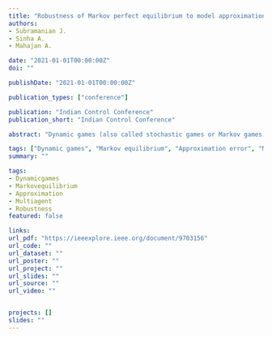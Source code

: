```yaml
---
title: "Robustness of Markov perfect equilibrium to model approximations in general-sum dynamic games"
authors:
- Subramanian J.
- Sinha A.
- Mahajan A.

date: "2021-01-01T00:00:00Z"
doi: ""

publishDate: "2021-01-01T00:00:00Z"

publication_types: ["conference"]

publication: "Indian Control Conference"
publication_short: "Indian Control Conference"

abstract: "Dynamic games (also called stochastic games or Markov games) are an important class of games for modeling multi-agent interactions. In many situations, the dynamics and reward functions of the game are learnt from past data and are therefore approximate. In this paper, we study the robustness of Markov perfect equilibrium to approximations in reward and transition functions. Using approximation results from Markov decision processes, we show that the Markov perfect equilibrium of an approximate (or perturbed) game is always an approximate Markov perfect equilibrium of the original game. We provide explicit bounds on the approximation error in terms of three quantities: (i) the error in approximating the reward functions, (ii) the error in approximating the transition function, and (iii) a property of the value function of the MPE of the approximate game. The second and third quantities depend on the choice of metric on probability spaces. We also present coarser upper bounds which do not depend on the value function but only depend on the properties of the reward and transition functions of the approximate game. We illustrate the results via a numerical example."

tags: ["Dynamic games", "Markov equilibrium", "Approximation error", "Multi agent systems", "Stochastic processes"]
summary: ""

tags:
- Dynamicgames
- Markovequilibrium
- Approximation
- Multiagent
- Robustness
featured: false

links:
url_pdf: "https://ieeexplore.ieee.org/document/9703156"
url_code: ""
url_dataset: ""
url_poster: ""
url_project: ""
url_slides: ""
url_source: ""
url_video: ""


projects: []
slides: ""
---
```


